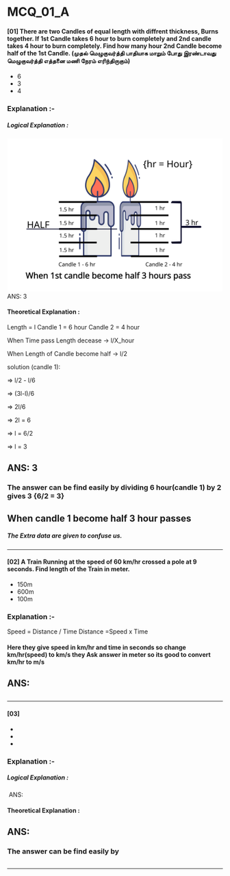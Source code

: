<a name = "#top"><a>
# MCQ_01_A

#### [01] There are two Candles of equal length with diffrent thickness, Burns together. If 1st Candle takes 6 hour to burn completely and 2nd candle takes 4 hour to burn completely. Find how many hour 2nd Candle become half of the 1st Candle. (முதல் மெழுகுவர்த்தி பாதியாக மாறும் போது இரண்டாவது மெழுகுவர்த்தி எத்தனை மணி நேரம் எரிந்திருகும்) 
  - 6
  - 3
  - 4

### Explanation :-
##### Logical Explanation :
  ![](https://github.com/SE-Quest/SE-Quest-Home/blob/main/Written%20Round/ref_img/aptitude/mcqa01_1.svg)
 ANS: 3

#### Theoretical Explanation :
  
Length = l
Candle 1 = 6 hour
Candle 2 = 4 hour

When Time pass Length decease -> l/X_hour

When Length of Candle become half -> l/2

solution (candle 1):

 => l/2 - l/6

 => (3l-l)/6

 => 2l/6

 => 2l = 6

 => l = 6/2

 => l = 3

   ## ANS: 3
### The answer can be find easily by dividing 6 hour(candle 1) by 2 gives 3 {6/2 = 3}
## When candle 1 become half 3 hour passes

##### The Extra data are given to confuse us.

- - - -

#### [02] A Train Running at the speed of 60 km/hr crossed a pole at 9 seconds. Find length of the Train in meter.
  - 150m
  - 600m
  - 100m

### Explanation :-
  Speed = Distance / Time
  Distance =Speed x Time
  
  #### Here they give speed in km/hr and time in seconds so change km/hr(speed) to km/s they Ask answer in meter so its good to convert **km/hr to m/s**
  ## ANS: 

## 

##### 

- - - -

#### [03]
  - 
  - 
  - 

### Explanation :-
##### Logical Explanation :
  ![]()
 ANS:

#### Theoretical Explanation :
  



   ## ANS: 
### The answer can be find easily by 
## 

##### 

- - - -
